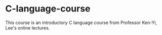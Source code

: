 # C-language-course
This course is an introductory C language course from Professor Ken-Yi, Lee's online lectures.
